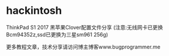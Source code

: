 # hackintosh

ThinkPad S1 2017 黑苹果Clover配置文件分享 (注意:无线网卡已更换Bcm94352z,ssd已更换为三星sm961 256g)

更多教程文章，技术分享请访问博主博客www.bugprogrammer.me
